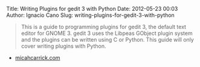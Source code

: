 Title: Writing Plugins for gedit 3 with Python
Date: 2012-05-23 00:03
Author: Ignacio Cano
Slug: writing-plugins-for-gedit-3-with-python

> This is a guide to programming plugins for gedit 3, the default text
> editor for GNOME 3. gedit 3 uses the Libpeas GObject plugin system and
> the plugins can be written using C or Python. This guide will only
> cover writing plugins with Python.

- [micahcarrick.com][]

  [micahcarrick.com]: http://www.micahcarrick.com/writing-plugins-for-gedit-3-in-python.html
    "Writing Plugins for gedit 3 with Python"
